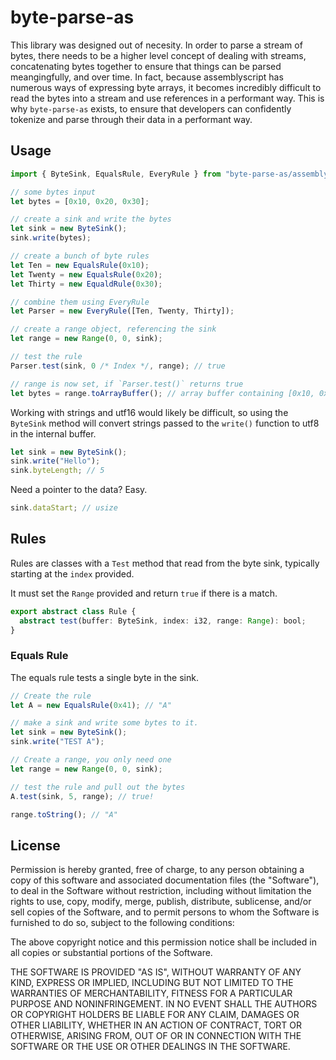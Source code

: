 # byte-parse-as

This library was designed out of necesity. In order to parse a stream of bytes, there needs to be a higher level
concept of dealing with streams, concatenating bytes together to ensure that things can be parsed meangingfully,
and over time. In fact, because assemblyscript has numerous ways of expressing byte arrays, it becomes incredibly
difficult to read the bytes into a stream and use references in a performant way. This is why `byte-parse-as` exists,
to ensure that developers can confidently tokenize and parse through their data in a performant way.


## Usage

```ts
import { ByteSink, EqualsRule, EveryRule } from "byte-parse-as/assembly";

// some bytes input
let bytes = [0x10, 0x20, 0x30];

// create a sink and write the bytes
let sink = new ByteSink();
sink.write(bytes);

// create a bunch of byte rules
let Ten = new EqualsRule(0x10);
let Twenty = new EqualsRule(0x20);
let Thirty = new EqualdRule(0x30);

// combine them using EveryRule
let Parser = new EveryRule([Ten, Twenty, Thirty]);

// create a range object, referencing the sink
let range = new Range(0, 0, sink);

// test the rule
Parser.test(sink, 0 /* Index */, range); // true

// range is now set, if `Parser.test()` returns true
let bytes = range.toArrayBuffer(); // array buffer containing [0x10, 0x20, 0x30]
```

Working with strings and utf16 would likely be difficult, so using the `ByteSink` method
will convert strings passed to the `write()` function to utf8 in the internal buffer.

```ts
let sink = new ByteSink();
sink.write("Hello");
sink.byteLength; // 5
```

Need a pointer to the data? Easy.

```ts
sink.dataStart; // usize
```

## Rules

Rules are classes with a `Test` method that read from the byte sink, typically
starting at the `index` provided.

It must set the `Range` provided and return `true` if there is a match.

```ts
export abstract class Rule {
  abstract test(buffer: ByteSink, index: i32, range: Range): bool;
}
```

### Equals Rule

The equals rule tests a single byte in the sink.

```ts
// Create the rule
let A = new EqualsRule(0x41); // "A"

// make a sink and write some bytes to it.
let sink = new ByteSink();
sink.write("TEST A");

// Create a range, you only need one
let range = new Range(0, 0, sink);

// test the rule and pull out the bytes
A.test(sink, 5, range); // true!

range.toString(); // "A"

```



## License

Permission is hereby granted, free of charge, to any person obtaining a copy of this software and associated documentation files (the "Software"), to deal in the Software without restriction, including without limitation the rights to use, copy, modify, merge, publish, distribute, sublicense, and/or sell copies of the Software, and to permit persons to whom the Software is furnished to do so, subject to the following conditions:

The above copyright notice and this permission notice shall be included in all copies or substantial portions of the Software.

THE SOFTWARE IS PROVIDED "AS IS", WITHOUT WARRANTY OF ANY KIND, EXPRESS OR IMPLIED, INCLUDING BUT NOT LIMITED TO THE WARRANTIES OF MERCHANTABILITY, FITNESS FOR A PARTICULAR PURPOSE AND NONINFRINGEMENT. IN NO EVENT SHALL THE AUTHORS OR COPYRIGHT HOLDERS BE LIABLE FOR ANY CLAIM, DAMAGES OR OTHER LIABILITY, WHETHER IN AN ACTION OF CONTRACT, TORT OR OTHERWISE, ARISING FROM, OUT OF OR IN CONNECTION WITH THE SOFTWARE OR THE USE OR OTHER DEALINGS IN THE SOFTWARE.

